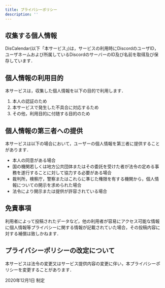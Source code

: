 ```yaml
---
title: プライバシーポリシー
description: ''
---
```


## 収集する個人情報

DisCalendar(以下「本サービス」)は，サービスの利用時にDiscordのユーザID，ユーザネームおよび所属しているDiscordのサーバーのID及び名前を取得及び保存しています．

## 個人情報の利用目的

本サービスは，収集した個人情報を以下の目的で利用します．

1. 本人の認証のため
2. 本サービスで発生した不具合に対応するため
3. その他，利用目的に付随する目的のため


## 個人情報の第三者への提供

本サービスは以下の場合において，ユーザーの個人情報を第三者に提供することがあります．

- 本人の同意がある場合
- 国の機関若しくは地方公共団体またはその委託を受けた者が法令の定める事務を遂行することに対して協力する必要がある場合
- 裁判所，検察庁，警察またはこれらに準じた権限を有する機関から，個人情報についての開示を求められた場合
- 法令により開示または提供が許容されている場合

## 免責事項

利用者によって投稿されたデータなど，他の利用者が容易にアクセス可能な情報に個人情報等プライバシーに関する情報が記載されていた場合，その投稿内容に対する補償は致しかねます．

## プライバシーポリシーの改定について

本サービスは法令の変更又はサービス提供内容の変更に伴い，本プライバシーポリシーを変更することがあります．

2020年12月1日 制定
